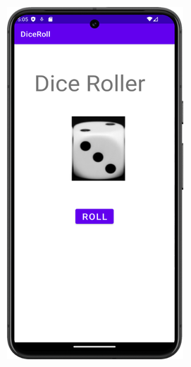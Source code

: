 <p align="center">
  <img width="400" height="800" src="https://github.com/Jinwoooooooo/2024-1-Mobile-App/blob/main/Chapter3/CC2/Screenshot_20240513_020530.png">
</p>



